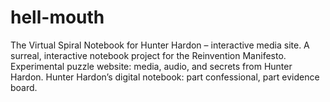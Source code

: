 # hell-mouth
The Virtual Spiral Notebook for Hunter Hardon – interactive media site.  A surreal, interactive notebook project for the Reinvention Manifesto.  Experimental puzzle website: media, audio, and secrets from Hunter Hardon.  Hunter Hardon’s digital notebook: part confessional, part evidence board.
